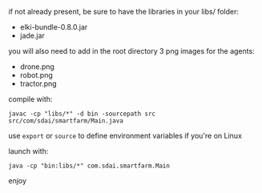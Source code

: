 if not already present, be sure to have the libraries in your libs/ folder:

- elki-bundle-0.8.0.jar
- jade.jar

you will also need to add in the root directory 3 png images for the agents:
- drone.png
- robot.png
- tractor.png 

compile with:

```
javac -cp "libs/*" -d bin -sourcepath src src/com/sdai/smartfarm/Main.java
```

use ```export``` or ```source``` to define environment variables if you're on Linux

launch with:

```
java -cp "bin:libs/*" com.sdai.smartfarm.Main
```

enjoy
